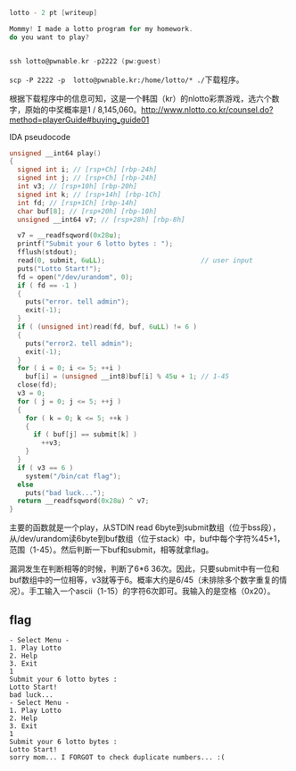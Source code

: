 ```c
lotto - 2 pt [writeup] 

Mommy! I made a lotto program for my homework.
do you want to play?


ssh lotto@pwnable.kr -p2222 (pw:guest)
```



`scp -P 2222 -p  lotto@pwnable.kr:/home/lotto/* ./`下载程序。

根据下载程序中的信息可知，这是一个韩国（kr）的nlotto彩票游戏，选六个数字，原始的中奖概率是1 / 8,145,060。http://www.nlotto.co.kr/counsel.do?method=playerGuide#buying_guide01



IDA pseudocode

```c
unsigned __int64 play()
{
  signed int i; // [rsp+Ch] [rbp-24h]
  signed int j; // [rsp+Ch] [rbp-24h]
  int v3; // [rsp+10h] [rbp-20h]
  signed int k; // [rsp+14h] [rbp-1Ch]
  int fd; // [rsp+1Ch] [rbp-14h]
  char buf[8]; // [rsp+20h] [rbp-10h]
  unsigned __int64 v7; // [rsp+28h] [rbp-8h]

  v7 = __readfsqword(0x28u);
  printf("Submit your 6 lotto bytes : ");
  fflush(stdout);
  read(0, submit, 6uLL);                        // user input
  puts("Lotto Start!");
  fd = open("/dev/urandom", 0);
  if ( fd == -1 )
  {
    puts("error. tell admin");
    exit(-1);
  }
  if ( (unsigned int)read(fd, buf, 6uLL) != 6 )
  {
    puts("error2. tell admin");
    exit(-1);
  }
  for ( i = 0; i <= 5; ++i )
    buf[i] = (unsigned __int8)buf[i] % 45u + 1; // 1-45
  close(fd);
  v3 = 0;
  for ( j = 0; j <= 5; ++j )
  {
    for ( k = 0; k <= 5; ++k )
    {
      if ( buf[j] == submit[k] )
        ++v3;
    }
  }
  if ( v3 == 6 )
    system("/bin/cat flag");
  else
    puts("bad luck...");
  return __readfsqword(0x28u) ^ v7;
}
```

主要的函数就是一个play，从STDIN read 6byte到submit数组（位于bss段），从/dev/urandom读6byte到buf数组（位于stack）中，buf中每个字符%45+1，范围（1-45）。然后判断一下buf和submit，相等就拿flag。

漏洞发生在判断相等的时候，判断了6*6 36次。因此，只要submit中有一位和buf数组中的一位相等，v3就等于6。概率大约是6/45（未排除多个数字重复的情况）。手工输入一个ascii（1-15）的字符6次即可。我输入的是空格（0x20）。

## flag

```
- Select Menu -
1. Play Lotto
2. Help
3. Exit
1
Submit your 6 lotto bytes :
Lotto Start!
bad luck...
- Select Menu -
1. Play Lotto
2. Help
3. Exit
1
Submit your 6 lotto bytes :
Lotto Start!
sorry mom... I FORGOT to check duplicate numbers... :(
```

